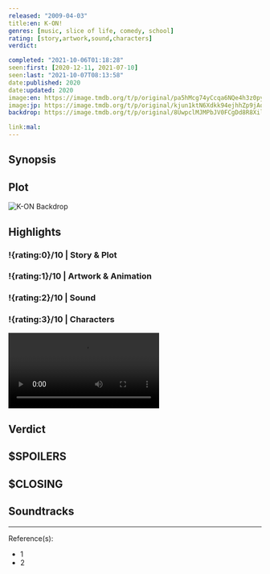 ```yaml
---
released: "2009-04-03"
title:en: K-ON!
genres: [music, slice of life, comedy, school]
rating: [story,artwork,sound,characters]
verdict:

completed: "2021-10-06T01:18:28"
seen:first: [2020-12-11, 2021-07-10]
seen:last: "2021-10-07T08:13:58"
date:published: 2020
date:updated: 2020
image:en: https://image.tmdb.org/t/p/original/pa5hMcg74yCcqa6NQe4h3z0pyNZ.jpg
image:jp: https://image.tmdb.org/t/p/original/kjun1ktN6Xdkk94ejhhZp9jAo3G.jpg
backdrop: https://image.tmdb.org/t/p/original/8UwpclMJMPbJV0FCgDd8R8XilRY.jpg

link:mal:
---
```



## Synopsis

## Plot

![K-ON Backdrop](https://image.tmdb.org/t/p/original/xNi32Q5bIfOie0ls3Fd3D3WkWnO.jpg)

## Highlights

### !{rating:0}/10 | Story & Plot

### !{rating:1}/10 | Artwork & Animation

### !{rating:2}/10 | Sound

### !{rating:3}/10 | Characters

![!Video](https://firebasestorage.googleapis.com/v0/b/devmauss.appspot.com/o/anime%2Fclips%2Fyui-wants-to-do-the-vocals.mp4?alt=media&token=7134a39b-07b8-4ebe-9c10-67c8eda15287 "Yui wants to do the vocals")

## Verdict

## $SPOILERS

## $CLOSING

## Soundtracks

***
Reference(s):

- 1
- 2
